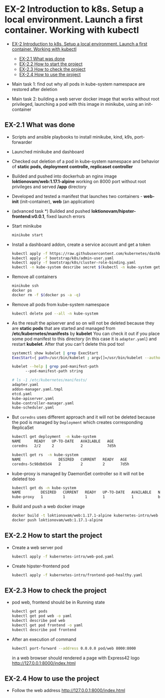 # EX-2 Introduction to k8s. Setup a local environment. Launch a first container. Working with kubectl

* [EX-2 Introduction to k8s. Setup a local environment. Launch a first container. Working with kubectl](#ex-2-introduction-to-k8s-setup-a-local-environment-launch-a-first-container-working-with-kubectl)
  * [EX-2.1 What was done](#ex-21-what-was-done)
  * [EX-2.2 How to start the project](#ex-22-how-to-start-the-project)
  * [EX-2.3 How to check the project](#ex-23-how-to-check-the-project)
  * [EX-2.4 How to use the project](#ex-24-how-to-use-the-project)

* Main task 1: find out why all pods in kube-system namespace are restored after deletion

* Main task 2: building a web server docker image that works without root privileged, launching a pod with this image in minikube, using an init-container

## EX-2.1 What was done

* Scripts and ansible playbooks to install minikube, kind, k9s, port-forwarder
* Launched minikube and dashboard
* Checked out deletion of a pod in kube-system namespace and behavior of **static pods, deployment controlle, replicaset controller**
* Builded and pushed into dockerhub an nginx image **loktionovam/web:1.17.1-alpine** working on 8000 port without root privileges and served **/app** directory
* Developed and tested a manifest that launches two containers - **web-init** (init-container), **web** (an application)
* (advanced task *) Builded and pushed **loktionovam/hipster-frontend:v0.0.1**, fixed launch errors

* Start minikube

  ```bash
  minikube start
  ```

* Install a dashboard addon, create a service account and get a token

  ```bash
  kubectl apply -f https://raw.githubusercontent.com/kubernetes/dashboard/v2.0.0-beta1/aio/deploy/recommended.yaml
  kubectl apply -f bootstrap/k8s/admin-user.yaml
  kubectl apply -f bootstrap/k8s/cluster-role-binding.yaml
  kubectl -n kube-system describe secret $(kubectl -n kube-system get secret | grep admin-user | awk '{print $1}')
  ```

* Remove all containers

  ```bash
  minikube ssh
  docker ps
  docker rm -f $(docker ps -a -q)
  ```

* Remove all pods from kube-system namespace

  ```bash
  kubectl delete pod --all -n kube-system
  ```

* As the result the apiserver and so on will not be deleted because they are **static pods** that are started and managed from **/etc/kubernetes/manifests** by **kubelet**
  You can check it out if you place some pod manifest to this directory (in this case it is `adapter.yaml`) and restart **kubelet**. After that you can't delete this pod too!

  ```bash
  systemctl show kubelet | grep ExecStart
  ExecStart={ path=/usr/bin/kubelet ; argv[]=/usr/bin/kubelet --authorization-mode=Webhook --bootstrap-kubeconfig=/etc/kubernetes/bootstrap-kubelet.conf --cgroup-driver=cgroupfs --client-ca-file=/var/lib/minikube/certs/ca.crt   --cluster-dns=10.96.0.10 --cluster-domain=cluster.local --container-runtime=docker --fail-swap-on=false --hostname-override=minikube --kubeconfig=/etc/kubernetes/kubelet.conf --pod-manifest-path=/etc/kubernetes/manifests ; ignore_errors=no ;   start_time=[Tue 2019-07-09 15:29:06 UTC] ; stop_time=[n/a] ; pid=3584 ; code=(null) ; status=0/0 }

  kubelet --help | grep pod-manifest-path
        --pod-manifest-path string                                                                                  Path to the directory containing static pod files to run, or the path to a single static pod file. Files starting with dots will   be ignored. (DEPRECATED: This parameter should be set via the config file specified by the Kubelet's --config flag. See https://kubernetes.io/docs/tasks/administer-cluster/kubelet-config-file/ for more information.)
  ```

  ```bash
  # ls -1 /etc/kubernetes/manifests/
  adapter.yaml
  addon-manager.yaml.tmpl
  etcd.yaml
  kube-apiserver.yaml
  kube-controller-manager.yaml
  kube-scheduler.yaml
  ```

* But `coredns` uses different approach and it will not be deleted because the pod is managed by `Deployment` which creates corresponding ReplicaSet

  ```bash
  kubectl get deployment  -n kube-system
  NAME      READY   UP-TO-DATE   AVAILABLE   AGE
  coredns   2/2     2            2           7d5h

  kubectl get rs  -n kube-system
  NAME                 DESIRED   CURRENT   READY   AGE
  coredns-5c98db65d4   2         2         2       7d5h
  ```

* kube-proxy is managed by DaemonSet controller so it will not be deleted too

  ```bash
  kubectl get ds -n kube-system
  NAME         DESIRED   CURRENT   READY   UP-TO-DATE   AVAILABLE   NODE SELECTOR                 AGE
  kube-proxy   1         1         1       1            1           beta.kubernetes.io/os=linux   7d5h
  ```

* Build and push a web docker image

  ```bash
  docker build -t loktionovam/web:1.17.1-alpine kubernetes-intro/web
  docker push loktionovam/web:1.17.1-alpine
  ```

## EX-2.2 How to start the project

* Create a web server pod

  ```bash
  kubectl apply -f kubernetes-intro/web-pod.yaml
  ```

* Create hipster-frontend pod

  ```bash
  kubectl apply -f kubernetes-intro/frontend-pod-healthy.yaml
  ```

## EX-2.3 How to check the project

* pod web, frontend should be in Running state

  ```bash
  kubectl get pods
  kubectl get pod web -o yaml
  kubectl describe pod web
  kubectl get pod frontend -o yaml
  kubectl describe pod frontend
  ```

* After an execution of command

  ```bash
  kubectl port-forward --address 0.0.0.0 pod/web 8000:8000
  ```

  in a web browser should rendered a page with Express42 logo <http://127.0.0.1:8000/index.html>

## EX-2.4 How to use the project

* Follow the web address <http://127.0.0.1:8000/index.html>
